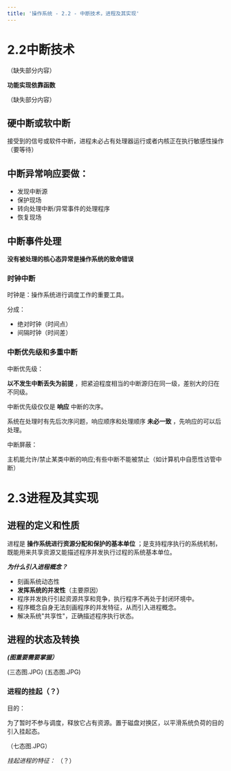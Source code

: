 ```yaml
---
title: '操作系统 - 2.2 - 中断技术，进程及其实现'
---
```


# 2.2中断技术 

（缺失部分内容）

**功能实现依靠函数**

（缺失部分内容）
## 硬中断或软中断
接受到的信号或软件中断，进程未必占有处理器运行或者内核正在执行敏感性操作（要等待）
## 中断异常响应要做：
+ 发现中断源
+ 保护现场
+ 转向处理中断/异常事件的处理程序
+ 恢复现场
## 中断事件处理
**没有被处理的核心态异常是操作系统的致命错误**
### 时钟中断
时钟是：操作系统进行调度工作的重要工具。

分成：
+ 绝对时钟（时间点）
+ 间隔时钟（时间差）
### 中断优先级和多重中断
中断优先级：

**以不发生中断丢失为前提** ，把紧迫程度相当的中断源归在同一级，差别大的归在不同级。


中断优先级仅仅是 **响应** 中断的次序。

系统在处理时有先后次序问题，响应顺序和处理顺序 **未必一致** ，先响应的可以后处理。

中断屏蔽：

主机能允许/禁止某类中断的响应;有些中断不能被禁止（如计算机中自愿性访管中断）

# 2.3进程及其实现

## 进程的定义和性质
进程是 **操作系统进行资源分配和保护的基本单位** ；是支持程序执行的系统机制，既能用来共享资源又能描述程序并发执行过程的系统基本单位。

***为什么引入进程概念？***

+ 刻画系统动态性
+ **发挥系统的并发性**（主要原因）
+ 程序并发执行引起资源共享和竞争，执行程序不再处于封闭环境中。
+ 程序概念自身无法刻画程序的并发特征，从而引入进程概念。
+ 解决系统"共享性"，正确描述程序执行状态。
## 进程的状态及转换
***(图重要需要掌握）***

(三态图.JPG)
(五态图.JPG)
### 进程的挂起（？）
目的：

为了暂时不参与调度，释放它占有资源。置于磁盘对换区，以平滑系统负荷的目的引入挂起态。

（七态图.JPG）

*挂起进程的特征：* （？）
